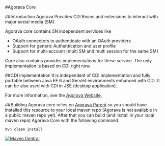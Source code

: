 #Agorava Core


##Introduction
Agorava Provides CDI Beans and extensions to interact with major social media (SM).

Agorava core contains SN independent services like

+ OAuth connectors to authenticate with an OAuth providers
+ Support for generic Authentication and user profile
+ Support for multi-account (multi SM and multi session for the same SM)

Core also contains provides implementations for these service.
The only implementation is based on CDI right now.

##CDI implementation
It is independent of CDI implementation and fully portable between
Java EE 6 and Servlet environments enhanced with CDI. It can be also used 
with CDI in JSE (desktop application).

For more information, see the [Agorava Website](http://agorava.org).

##Building
Agorava core relies on [Agorava Parent](https://github.com/agorava/agorava-parent) so you should have installed this resource to your
 local maven repo
(Agorava is not available in a public maven repo yet). After that you can build (and install in your local maven repo) Agorava Core with the following command

    mvn clean install

[![Maven Central](https://maven-badges.herokuapp.com/maven-central/org.agorava/agorava-core-parent/badge.svg)](https://maven-badges.herokuapp.com/maven-central/org.agorava/agorava-core-parent) 

